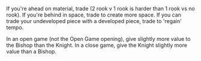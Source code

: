 If you're ahead on material, trade (2 rook v 1 rook is harder than 1 rook vs no rook).
If you're behind in space, trade to create more space.
If you can trade your undeveloped piece with a developed piece, trade to 'regain' tempo.

In an open game (not the Open Game opening), give slightly more value to the Bishop than the Knight.
In a close game, give the Knight slightly more value than a Bishop.
